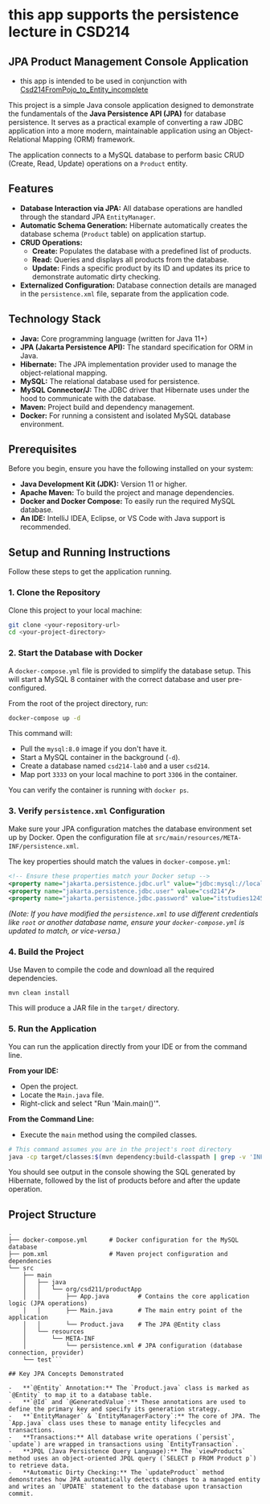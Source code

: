 # this app supports the persistence lecture in CSD214 
## JPA Product Management Console Application

- this app is intended to be used in conjunction with [Csd214FromPojo_to_Entity_incomplete](https://github.com/fcarella/Csd214FromPojo_to_Entity_incomplete)

This project is a simple Java console application designed to demonstrate the fundamentals of the **Java Persistence API (JPA)** for database persistence. It serves as a practical example of converting a raw JDBC application into a more modern, maintainable application using an Object-Relational Mapping (ORM) framework.

The application connects to a MySQL database to perform basic CRUD (Create, Read, Update) operations on a `Product` entity.

## Features

-   **Database Interaction via JPA:** All database operations are handled through the standard JPA `EntityManager`.
-   **Automatic Schema Generation:** Hibernate automatically creates the database schema (`Product` table) on application startup.
-   **CRUD Operations:**
    -   **Create:** Populates the database with a predefined list of products.
    -   **Read:** Queries and displays all products from the database.
    -   **Update:** Finds a specific product by its ID and updates its price to demonstrate automatic dirty checking.
-   **Externalized Configuration:** Database connection details are managed in the `persistence.xml` file, separate from the application code.

## Technology Stack

-   **Java:** Core programming language (written for Java 11+)
-   **JPA (Jakarta Persistence API):** The standard specification for ORM in Java.
-   **Hibernate:** The JPA implementation provider used to manage the object-relational mapping.
-   **MySQL:** The relational database used for persistence.
-   **MySQL Connector/J:** The JDBC driver that Hibernate uses under the hood to communicate with the database.
-   **Maven:** Project build and dependency management.
-   **Docker:** For running a consistent and isolated MySQL database environment.

## Prerequisites

Before you begin, ensure you have the following installed on your system:

-   **Java Development Kit (JDK):** Version 11 or higher.
-   **Apache Maven:** To build the project and manage dependencies.
-   **Docker and Docker Compose:** To easily run the required MySQL database.
-   **An IDE:** IntelliJ IDEA, Eclipse, or VS Code with Java support is recommended.

## Setup and Running Instructions

Follow these steps to get the application running.

### 1. Clone the Repository

Clone this project to your local machine:
```bash
git clone <your-repository-url>
cd <your-project-directory>
```

### 2. Start the Database with Docker

A `docker-compose.yml` file is provided to simplify the database setup. This will start a MySQL 8 container with the correct database and user pre-configured.

From the root of the project directory, run:
```bash
docker-compose up -d
```
This command will:
-   Pull the `mysql:8.0` image if you don't have it.
-   Start a MySQL container in the background (`-d`).
-   Create a database named `csd214-lab0` and a user `csd214`.
-   Map port `3333` on your local machine to port `3306` in the container.

You can verify the container is running with `docker ps`.

### 3. Verify `persistence.xml` Configuration

Make sure your JPA configuration matches the database environment set up by Docker. Open the configuration file at `src/main/resources/META-INF/persistence.xml`.

The key properties should match the values in `docker-compose.yml`:
```xml
<!-- Ensure these properties match your Docker setup -->
<property name="jakarta.persistence.jdbc.url" value="jdbc:mysql://localhost:3333/csd214-lab0?createDatabaseIfNotExist=true"/>
<property name="jakarta.persistence.jdbc.user" value="csd214"/>
<property name="jakarta.persistence.jdbc.password" value="itstudies1245"/>
```
*(Note: If you have modified the `persistence.xml` to use different credentials like `root` or another database name, ensure your `docker-compose.yml` is updated to match, or vice-versa.)*

### 4. Build the Project

Use Maven to compile the code and download all the required dependencies.
```bash
mvn clean install
```
This will produce a JAR file in the `target/` directory.

### 5. Run the Application

You can run the application directly from your IDE or from the command line.

**From your IDE:**
-   Open the project.
-   Locate the `Main.java` file.
-   Right-click and select "Run 'Main.main()'".

**From the Command Line:**
-   Execute the `main` method using the compiled classes.
```bash
# This command assumes you are in the project's root directory
java -cp target/classes:$(mvn dependency:build-classpath | grep -v 'INFO') org.csd211.productApp.Main
```

You should see output in the console showing the SQL generated by Hibernate, followed by the list of products before and after the update operation.

## Project Structure

```
.
├── docker-compose.yml      # Docker configuration for the MySQL database
├── pom.xml                 # Maven project configuration and dependencies
└── src
    ├── main
    │   ├── java
    │   │   └── org/csd211/productApp
    │   │       ├── App.java        # Contains the core application logic (JPA operations)
    │   │       ├── Main.java       # The main entry point of the application
    │   │       └── Product.java    # The JPA @Entity class
    │   └── resources
    │       └── META-INF
    │           └── persistence.xml # JPA configuration (database connection, provider)
    └── test```

## Key JPA Concepts Demonstrated

-   **`@Entity` Annotation:** The `Product.java` class is marked as `@Entity` to map it to a database table.
-   **`@Id` and `@GeneratedValue`:** These annotations are used to define the primary key and specify its generation strategy.
-   **`EntityManager` & `EntityManagerFactory`:** The core of JPA. The `App.java` class uses these to manage entity lifecycles and transactions.
-   **Transactions:** All database write operations (`persist`, `update`) are wrapped in transactions using `EntityTransaction`.
-   **JPQL (Java Persistence Query Language):** The `viewProducts` method uses an object-oriented JPQL query (`SELECT p FROM Product p`) to retrieve data.
-   **Automatic Dirty Checking:** The `updateProduct` method demonstrates how JPA automatically detects changes to a managed entity and writes an `UPDATE` statement to the database upon transaction commit.
